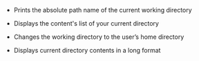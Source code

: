 - Prints the absolute path name of the current working directory

- Displays the content's list of your current directory

- Changes the working directory to the user’s home directory

- Displays current directory contents in a long format
